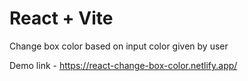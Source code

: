# React + Vite

Change box color based on input color given by user

Demo link - https://react-change-box-color.netlify.app/
